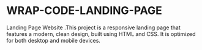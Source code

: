 # WRAP-CODE-LANDING-PAGE
Landing Page Website .This project is a responsive landing page that features a modern, clean design, built using HTML and CSS. It is optimized for both desktop and mobile devices.
